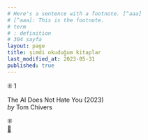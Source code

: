 ```yaml
---
# Here's a sentence with a footnote. [^aaa]
# [^aaa]: This is the footnote.
# term
# : definition
# 304 sayfa
layout: page  
title: şimdi okuduğum kitaplar  
last_modified_at: 2023-05-31
published: true  
---
```


⁜ 1  
   
The AI Does Not Hate You (2023)  
<i> by </i> Tom Chivers  



⁜  
[🍃](https://www.nonfictionbooks.xyz/now.html "şimdi okuduğum kitaplar")

  
